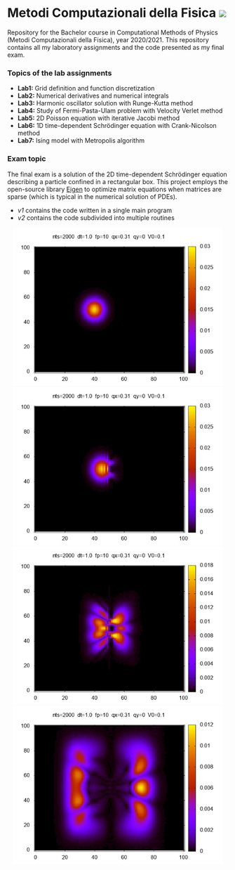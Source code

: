 # Metodi Computazionali della Fisica ![ ](https://img.shields.io/badge/c++-00599d?style=for-the-badge&logo=cplusplus&logoColor=white)

Repository for the Bachelor course in Computational Methods of Physics (Metodi Computazionali della Fisica), year 2020/2021.
This repository contains all my laboratory assignments and the code presented as my final exam.

### Topics of the lab assignments
- **Lab1:** Grid definition and function discretization
- **Lab2:** Numerical derivatives and numerical integrals
- **Lab3:** Harmonic oscillator solution with Runge-Kutta method
- **Lab4:** Study of Fermi-Pasta-Ulam problem with Velocity Verlet method
- **Lab5:** 2D Poisson equation with iterative Jacobi method
- **Lab6:** 1D time-dependent Schrödinger equation with Crank-Nicolson method
- **Lab7:** Ising model with Metropolis algorithm

### Exam topic
The final exam is a solution of the 2D time-dependent Schrödinger equation describing a particle confined in a rectangular box.
This project employs the open-source library [Eigen](https://gitlab.com/libeigen/eigen/) to optimize matrix equations when matrices are sparse (which is typical in the numerical solution of PDEs).
- _v1_ contains the code written in a single main program
- _v2_ contains the code subdivided into multiple routines

<p align="center">
    <img src="/Esame/images/young_high_1.jpg" width="480">
    <img src="/Esame/images/young_high_2.jpg" width="480">
    <br>
    <img src="/Esame/images/young_high_3.jpg" width="480">
    <img src="/Esame/images/young_high_4.jpg" width="480">
</p>